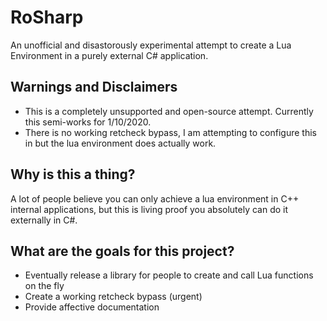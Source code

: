 # RoSharp

An unofficial and disastorously experimental attempt to create a Lua Environment in a purely external C# application.


## Warnings and Disclaimers
  - This is a completely unsupported and open-source attempt. Currently this semi-works for 1/10/2020.
  - There is no working retcheck bypass, I am attempting to configure this in but the lua environment does actually work.

## Why is this a thing?
A lot of people believe you can only achieve a lua environment in C++ internal applications, but this is living proof you absolutely can
do it externally in C#.

## What are the goals for this project?
  - Eventually release a library for people to create and call Lua functions on the fly
  - Create a working retcheck bypass (urgent)
  - Provide affective documentation
